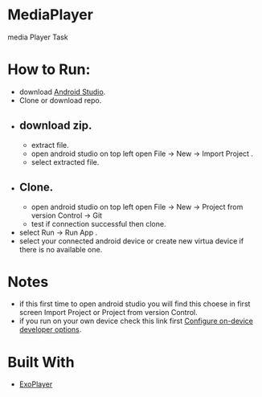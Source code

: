 # MediaPlayer
media Player Task


# How to Run:
* download [Android Studio](https://developer.android.com/studio#downloads).
* Clone or download repo.
* ## download zip.
  * extract file.
  * open android studio on top left open File -> New -> Import Project .
  * select extracted file.
* ## Clone.
  * open android studio on top left open File -> New -> Project from version Control -> Git
  * test if connection successful then clone.
* select Run -> Run App .
* select your connected android device or create new virtua device if there is no available one.
# Notes
* if this first time to open android studio you will find this choese in first screen Import Project or Project from version Control.
* if you run on your own device check this link first [Configure on-device developer options](https://developer.android.com/studio/debug/dev-options).

# Built With 
* [ExoPlayer](https://developer.android.com/guide/topics/media/exoplayer) 
